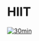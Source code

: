 # HIIT

[![30min](https://img.youtube.com/vi/xEQE-LABEDw/0.jpg)](https://www.youtube.com/watch?v=xEQE-LABEDw)
